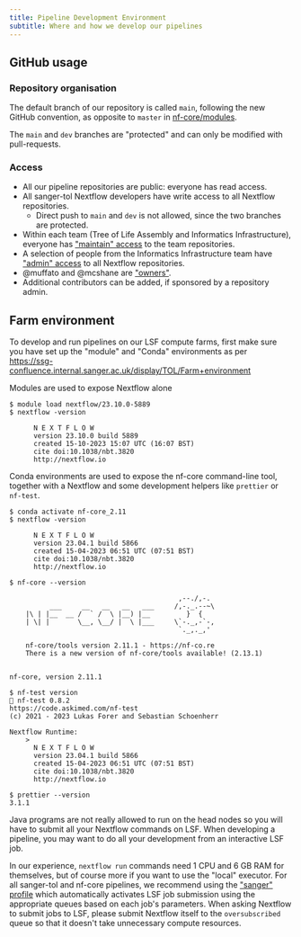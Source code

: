 ```yaml
---
title: Pipeline Development Environment
subtitle: Where and how we develop our pipelines
---
```


## GitHub usage

### Repository organisation

The default branch of our repository is called `main`, following the new GitHub convention, as opposite to `master` in [nf-core/modules](https://github.com/nf-core/modules).

The `main` and `dev` branches are "protected" and can only be modified with pull-requests.

### Access

- All our pipeline repositories are public: everyone has read access.
- All sanger-tol Nextflow developers have write access to all Nextflow repositories.
  - Direct push to `main` and `dev` is not allowed, since the two branches are protected.
- Within each team (Tree of Life Assembly and Informatics Infrastructure), everyone has ["maintain" access](https://docs.github.com/en/organizations/managing-user-access-to-your-organizations-repositories/managing-repository-roles/repository-roles-for-an-organization#permissions-for-each-role) to the team repositories.
- A selection of people from the Informatics Infrastructure team have ["admin" access](https://docs.github.com/en/organizations/managing-user-access-to-your-organizations-repositories/managing-repository-roles/repository-roles-for-an-organization#permissions-for-each-role) to all Nextflow repositories.
- @muffato and @mcshane are ["owners"](https://docs.github.com/en/organizations/managing-peoples-access-to-your-organization-with-roles/roles-in-an-organization#permissions-for-organization-roles).
- Additional contributors can be added, if sponsored by a repository admin.

## Farm environment

To develop and run pipelines on our LSF compute farms, first make sure you have set up the "module" and "Conda" environments as per https://ssg-confluence.internal.sanger.ac.uk/display/TOL/Farm+environment

Modules are used to expose Nextflow alone

```
$ module load nextflow/23.10.0-5889
$ nextflow -version

      N E X T F L O W
      version 23.10.0 build 5889
      created 15-10-2023 15:07 UTC (16:07 BST)
      cite doi:10.1038/nbt.3820
      http://nextflow.io
```

Conda environments are used to expose the nf-core command-line tool, together with a Nextflow and some development helpers like `prettier` or `nf-test`.

```
$ conda activate nf-core_2.11
$ nextflow -version

      N E X T F L O W
      version 23.04.1 build 5866
      created 15-04-2023 06:51 UTC (07:51 BST)
      cite doi:10.1038/nbt.3820
      http://nextflow.io

$ nf-core --version

                                          ,--./,-.
          ___     __   __   __   ___     /,-._.--~\
    |\ | |__  __ /  ` /  \ |__) |__         }  {
    | \| |       \__, \__/ |  \ |___     \`-._,-`-,
                                          `._,._,'

    nf-core/tools version 2.11.1 - https://nf-co.re
    There is a new version of nf-core/tools available! (2.13.1)


nf-core, version 2.11.1

$ nf-test version
🚀 nf-test 0.8.2
https://code.askimed.com/nf-test
(c) 2021 - 2023 Lukas Forer and Sebastian Schoenherr

Nextflow Runtime:
    >
      N E X T F L O W
      version 23.04.1 build 5866
      created 15-04-2023 06:51 UTC (07:51 BST)
      cite doi:10.1038/nbt.3820
      http://nextflow.io

$ prettier --version
3.1.1
```

Java programs are not really allowed to run on the head nodes so you will have to submit all your Nextflow commands on LSF.
When developing a pipeline, you may want to do all your development from an interactive LSF job.

In our experience, `nextflow run` commands need 1 CPU and 6 GB RAM for themselves, but of course more if you want to use the "local" executor.
For all sanger-tol and nf-core pipelines, we recommend using the ["sanger" profile](https://github.com/nf-core/configs/blob/master/conf/sanger.config)
which automatically activates LSF job submission using the appropriate queues based on each job's parameters.
When asking Nextflow to submit jobs to LSF, please submit Nextflow itself to the `oversubscribed` queue so that it doesn't take unnecessary compute resources.
